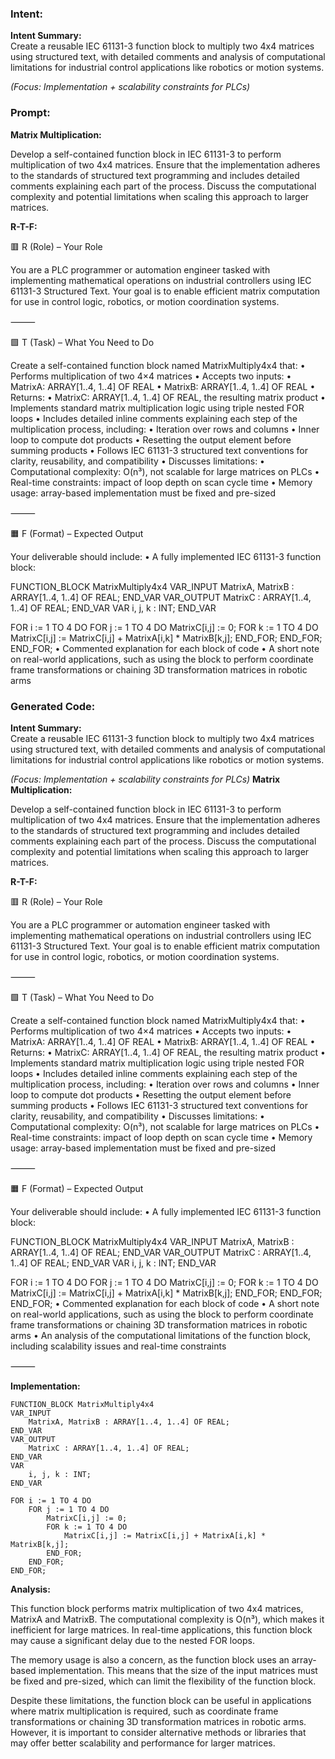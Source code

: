 ### Intent:
**Intent Summary:**  
Create a reusable IEC 61131-3 function block to multiply two 4x4 matrices using structured text, with detailed comments and analysis of computational limitations for industrial control applications like robotics or motion systems.  

*(Focus: Implementation + scalability constraints for PLCs)*

### Prompt:
**Matrix Multiplication:**

Develop a self-contained function block in IEC 61131-3 to perform multiplication of two 4x4 matrices. Ensure that the implementation adheres to the standards of structured text programming and includes detailed comments explaining each part of the process. Discuss the computational complexity and potential limitations when scaling this approach to larger matrices.

**R-T-F:**

🟥 R (Role) – Your Role

You are a PLC programmer or automation engineer tasked with implementing mathematical operations on industrial controllers using IEC 61131-3 Structured Text. Your goal is to enable efficient matrix computation for use in control logic, robotics, or motion coordination systems.

⸻

🟩 T (Task) – What You Need to Do

Create a self-contained function block named MatrixMultiply4x4 that:
	•	Performs multiplication of two 4×4 matrices
	•	Accepts two inputs:
	•	MatrixA: ARRAY[1..4, 1..4] OF REAL
	•	MatrixB: ARRAY[1..4, 1..4] OF REAL
	•	Returns:
	•	MatrixC: ARRAY[1..4, 1..4] OF REAL, the resulting matrix product
	•	Implements standard matrix multiplication logic using triple nested FOR loops
	•	Includes detailed inline comments explaining each step of the multiplication process, including:
	•	Iteration over rows and columns
	•	Inner loop to compute dot products
	•	Resetting the output element before summing products
	•	Follows IEC 61131-3 structured text conventions for clarity, reusability, and compatibility
	•	Discusses limitations:
	•	Computational complexity: O(n³), not scalable for large matrices on PLCs
	•	Real-time constraints: impact of loop depth on scan cycle time
	•	Memory usage: array-based implementation must be fixed and pre-sized

⸻

🟧 F (Format) – Expected Output

Your deliverable should include:
	•	A fully implemented IEC 61131-3 function block:

 FUNCTION_BLOCK MatrixMultiply4x4
VAR_INPUT
    MatrixA, MatrixB : ARRAY[1..4, 1..4] OF REAL;
END_VAR
VAR_OUTPUT
    MatrixC : ARRAY[1..4, 1..4] OF REAL;
END_VAR
VAR
    i, j, k : INT;
END_VAR

FOR i := 1 TO 4 DO
    FOR j := 1 TO 4 DO
        MatrixC[i,j] := 0;
        FOR k := 1 TO 4 DO
            MatrixC[i,j] := MatrixC[i,j] + MatrixA[i,k] * MatrixB[k,j];
        END_FOR;
    END_FOR;
END_FOR;
	•	Commented explanation for each block of code
	•	A short note on real-world applications, such as using the block to perform coordinate frame transformations or chaining 3D transformation matrices in robotic arms

### Generated Code:
**Intent Summary:**  
Create a reusable IEC 61131-3 function block to multiply two 4x4 matrices using structured text, with detailed comments and analysis of computational limitations for industrial control applications like robotics or motion systems.  

*(Focus: Implementation + scalability constraints for PLCs)*
**Matrix Multiplication:**

Develop a self-contained function block in IEC 61131-3 to perform multiplication of two 4x4 matrices. Ensure that the implementation adheres to the standards of structured text programming and includes detailed comments explaining each part of the process. Discuss the computational complexity and potential limitations when scaling this approach to larger matrices.

**R-T-F:**

🟥 R (Role) – Your Role

You are a PLC programmer or automation engineer tasked with implementing mathematical operations on industrial controllers using IEC 61131-3 Structured Text. Your goal is to enable efficient matrix computation for use in control logic, robotics, or motion coordination systems.

⸻

🟩 T (Task) – What You Need to Do

Create a self-contained function block named MatrixMultiply4x4 that:
	•	Performs multiplication of two 4×4 matrices
	•	Accepts two inputs:
	•	MatrixA: ARRAY[1..4, 1..4] OF REAL
	•	MatrixB: ARRAY[1..4, 1..4] OF REAL
	•	Returns:
	•	MatrixC: ARRAY[1..4, 1..4] OF REAL, the resulting matrix product
	•	Implements standard matrix multiplication logic using triple nested FOR loops
	•	Includes detailed inline comments explaining each step of the multiplication process, including:
	•	Iteration over rows and columns
	•	Inner loop to compute dot products
	•	Resetting the output element before summing products
	•	Follows IEC 61131-3 structured text conventions for clarity, reusability, and compatibility
	•	Discusses limitations:
	•	Computational complexity: O(n³), not scalable for large matrices on PLCs
	•	Real-time constraints: impact of loop depth on scan cycle time
	•	Memory usage: array-based implementation must be fixed and pre-sized

⸻

🟧 F (Format) – Expected Output

Your deliverable should include:
	•	A fully implemented IEC 61131-3 function block:

 FUNCTION_BLOCK MatrixMultiply4x4
VAR_INPUT
    MatrixA, MatrixB : ARRAY[1..4, 1..4] OF REAL;
END_VAR
VAR_OUTPUT
    MatrixC : ARRAY[1..4, 1..4] OF REAL;
END_VAR
VAR
    i, j, k : INT;
END_VAR

FOR i := 1 TO 4 DO
    FOR j := 1 TO 4 DO
        MatrixC[i,j] := 0;
        FOR k := 1 TO 4 DO
            MatrixC[i,j] := MatrixC[i,j] + MatrixA[i,k] * MatrixB[k,j];
        END_FOR;
    END_FOR;
END_FOR;
	•	Commented explanation for each block of code
	•	A short note on real-world applications, such as using the block to perform coordinate frame transformations or chaining 3D transformation matrices in robotic arms
	•	An analysis of the computational limitations of the function block, including scalability issues and real-time constraints

⸻

**Implementation:**

```
FUNCTION_BLOCK MatrixMultiply4x4
VAR_INPUT
    MatrixA, MatrixB : ARRAY[1..4, 1..4] OF REAL;
END_VAR
VAR_OUTPUT
    MatrixC : ARRAY[1..4, 1..4] OF REAL;
END_VAR
VAR
    i, j, k : INT;
END_VAR

FOR i := 1 TO 4 DO
    FOR j := 1 TO 4 DO
        MatrixC[i,j] := 0;
        FOR k := 1 TO 4 DO
            MatrixC[i,j] := MatrixC[i,j] + MatrixA[i,k] * MatrixB[k,j];
        END_FOR;
    END_FOR;
END_FOR;
```

**Analysis:**

This function block performs matrix multiplication of two 4x4 matrices, MatrixA and MatrixB. The computational complexity is O(n³), which makes it inefficient for large matrices. In real-time applications, this function block may cause a significant delay due to the nested FOR loops.

The memory usage is also a concern, as the function block uses an array-based implementation. This means that the size of the input matrices must be fixed and pre-sized, which can limit the flexibility of the function block.

Despite these limitations, the function block can be useful in applications where matrix multiplication is required, such as coordinate frame transformations or chaining 3D transformation matrices in robotic arms. However, it is important to consider alternative methods or libraries that may offer better scalability and performance for larger matrices.

